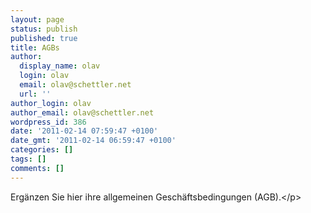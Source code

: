 ```yaml
---
layout: page
status: publish
published: true
title: AGBs
author:
  display_name: olav
  login: olav
  email: olav@schettler.net
  url: ''
author_login: olav
author_email: olav@schettler.net
wordpress_id: 386
date: '2011-02-14 07:59:47 +0100'
date_gmt: '2011-02-14 06:59:47 +0100'
categories: []
tags: []
comments: []
---
```


<p>Erg&auml;nzen Sie hier ihre allgemeinen Gesch&auml;ftsbedingungen (AGB).<&#47;p></p>
